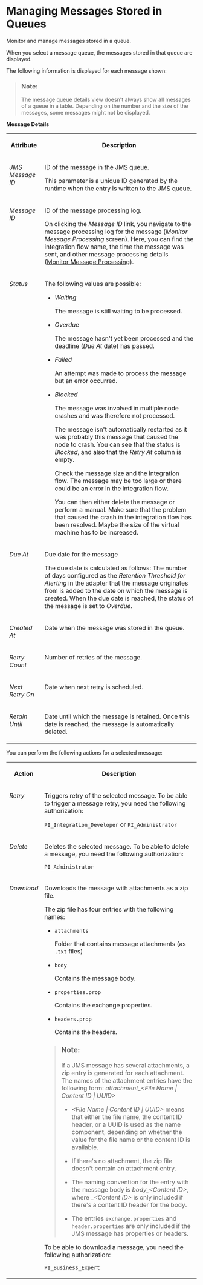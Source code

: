 <!-- loio6733197ae44949c286723ab463a5c141 -->

# Managing Messages Stored in Queues

Monitor and manage messages stored in a queue.



When you select a message queue, the messages stored in that queue are displayed.

The following information is displayed for each message shown:

> ### Note:  
> The message queue details view doesn't always show all messages of a queue in a table. Depending on the number and the size of the messages, some messages might not be displayed.

**Message Details**


<table>
<tr>
<th valign="top">

Attribute



</th>
<th valign="top">

Description



</th>
</tr>
<tr>
<td valign="top">

*JMS Message ID* 



</td>
<td valign="top">

ID of the message in the JMS queue.

This parameter is a unique ID generated by the runtime when the entry is written to the JMS queue.



</td>
</tr>
<tr>
<td valign="top">

*Message ID* 



</td>
<td valign="top">

ID of the message processing log.

On clicking the *Message ID* link, you navigate to the message processing log for the message \(*Monitor Message Processing* screen\). Here, you can find the integration flow name, the time the message was sent, and other message processing details \([Monitor Message Processing](monitor-message-processing-314df3f.md)\).



</td>
</tr>
<tr>
<td valign="top">

*Status* 



</td>
<td valign="top">

The following values are possible:

-   *Waiting*

    The message is still waiting to be processed.

-   *Overdue*

    The message hasn't yet been processed and the deadline \(*Due At* date\) has passed.

-   *Failed*

    An attempt was made to process the message but an error occurred.

-   *Blocked*

    The message was involved in multiple node crashes and was therefore not processed.

    The message isn't automatically restarted as it was probably this message that caused the node to crash. You can see that the status is *Blocked*, and also that the *Retry At* column is empty.

    Check the message size and the integration flow. The message may be too large or there could be an error in the integration flow.

    You can then either delete the message or perform a manual. Make sure that the problem that caused the crash in the integration flow has been resolved. Maybe the size of the virtual machine has to be increased.




</td>
</tr>
<tr>
<td valign="top">

*Due At* 



</td>
<td valign="top">

Due date for the message

The due date is calculated as follows: The number of days configured as the *Retention Threshold for Alerting* in the adapter that the message originates from is added to the date on which the message is created. When the due date is reached, the status of the message is set to *Overdue*.



</td>
</tr>
<tr>
<td valign="top">

*Created At* 



</td>
<td valign="top">

Date when the message was stored in the queue.



</td>
</tr>
<tr>
<td valign="top">

*Retry Count* 



</td>
<td valign="top">

Number of retries of the message.



</td>
</tr>
<tr>
<td valign="top">

*Next Retry On* 



</td>
<td valign="top">

Date when next retry is scheduled.



</td>
</tr>
<tr>
<td valign="top">

*Retain Until* 



</td>
<td valign="top">

Date until which the message is retained. Once this date is reached, the message is automatically deleted.



</td>
</tr>
</table>

You can perform the following actions for a selected message:


<table>
<tr>
<th valign="top">

Action



</th>
<th valign="top">

Description



</th>
</tr>
<tr>
<td valign="top">

*Retry* 



</td>
<td valign="top">

Triggers retry of the selected message. To be able to trigger a message retry, you need the following authorization:

`PI_Integration_Developer` or `PI_Administrator` 



</td>
</tr>
<tr>
<td valign="top">

*Delete* 



</td>
<td valign="top">

Deletes the selected message. To be able to delete a message, you need the following authorization:

`PI_Administrator` 



</td>
</tr>
<tr>
<td valign="top">

*Download* 



</td>
<td valign="top">

Downloads the message with attachments as a zip file.

The zip file has four entries with the following names:

-   `attachments`

    Folder that contains message attachments \(as `.txt` files\)

-   `body`

    Contains the message body.

-   `properties.prop`

    Contains the exchange properties.

-   `headers.prop`

    Contains the headers.


> ### Note:  
> If a JMS message has several attachments, a zip entry is generated for each attachment. The names of the attachment entries have the following form: *attachment\_<File Name | Content ID | UUID\>* 
> 
> -   *<File Name | Content ID | UUID\>* means that either the file name, the content ID header, or a UUID is used as the name component, depending on whether the value for the file name or the content ID is available.
> 
> -   If there's no attachment, the zip file doesn't contain an attachment entry.
> 
> -   The naming convention for the entry with the message body is *body\_<Content ID\>*, where *\_<Content ID\>* is only included if there's a content ID header for the body.
> 
> -   The entries `exchange.properties` and `header.properties` are only included if the JMS message has properties or headers.

To be able to download a message, you need the following authorization:

`PI_Business_Expert` 



</td>
</tr>
</table>

